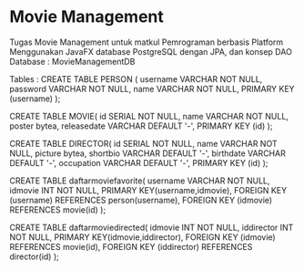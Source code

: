 # Movie Management
Tugas Movie Management untuk matkul Pemrograman berbasis Platform
Menggunakan JavaFX  database PostgreSQL dengan JPA, dan konsep DAO
Database : MovieManagementDB

Tables : 
CREATE TABLE PERSON (
    username VARCHAR NOT NULL,
    password VARCHAR NOT NULL,
    name VARCHAR NOT NULL,
    PRIMARY KEY (username)
);

CREATE TABLE MOVIE(
    id SERIAL NOT NULL,
    name VARCHAR NOT NULL,
    poster bytea,
    releasedate VARCHAR DEFAULT '-',
    PRIMARY KEY (id)
);

CREATE TABLE DIRECTOR(
    id  SERIAL NOT NULL,
    name VARCHAR NOT NULL,
    picture bytea,
    shortbio VARCHAR DEFAULT '-',
    birthdate VARCHAR DEFAULT '-',
    occupation VARCHAR DEFAULT '-',
    PRIMARY KEY (id)
);

CREATE TABLE daftarmoviefavorite(
    username VARCHAR NOT NULL,
    idmovie INT NOT NULL,
    PRIMARY KEY(username,idmovie),
    FOREIGN KEY (username) REFERENCES person(username),
    FOREIGN KEY (idmovie) REFERENCES movie(id)
);

CREATE TABLE daftarmoviedirected(
    idmovie INT NOT NULL,
    iddirector INT NOT NULL,
    PRIMARY KEY(idmovie,iddirector),
    FOREIGN KEY (idmovie) REFERENCES movie(id),
    FOREIGN KEY (iddirector) REFERENCES director(id)
);
